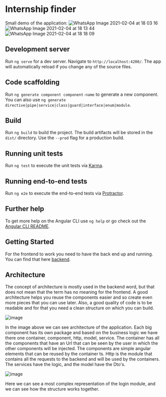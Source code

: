 # Internship finder

Small demo of the application:
![WhatsApp Image 2021-02-04 at 18 03 16](https://user-images.githubusercontent.com/21227623/106935271-ce719a80-6723-11eb-8367-084940487548.jpeg)
![WhatsApp Image 2021-02-04 at 18 13 44](https://user-images.githubusercontent.com/21227623/106935323-e21d0100-6723-11eb-8186-f0323f089da6.jpeg)
![WhatsApp Image 2021-02-04 at 18 18 09](https://user-images.githubusercontent.com/21227623/106935299-d9c4c600-6723-11eb-8e1f-607aa56317fe.jpeg)

## Development server

Run `ng serve` for a dev server. Navigate to `http://localhost:4200/`. The app will automatically reload if you change any of the source files.

## Code scaffolding

Run `ng generate component component-name` to generate a new component. You can also use `ng generate directive|pipe|service|class|guard|interface|enum|module`.

## Build

Run `ng build` to build the project. The build artifacts will be stored in the `dist/` directory. Use the `--prod` flag for a production build.

## Running unit tests

Run `ng test` to execute the unit tests via [Karma](https://karma-runner.github.io).

## Running end-to-end tests

Run `ng e2e` to execute the end-to-end tests via [Protractor](http://www.protractortest.org/).

## Further help

To get more help on the Angular CLI use `ng help` or go check out the [Angular CLI README](https://github.com/angular/angular-cli/blob/master/README.md).

## Getting Started

For the frontend to work you need to have the back end up and running. You can find that here [backend](https://github.com/ioangrozea/ubb_project).

## Architecture

The concept of architecture is mostly used in the backend word, but that does not mean that the term has no meaning for the frontend.
A good architecture helps you reuse the components easier and so create even more pieces that you can use later. Also, a good quality of code
is to be readable and for that you need a clean structure on which you can build.

![image](https://user-images.githubusercontent.com/21227623/106934788-3bd0fb80-6723-11eb-9d30-a4e50d36658f.png)

In the image above we can see architecture of the application. Each big component has its own package and based on the business logic we have there
one container, component, http, model, service. The container has all the components that have an Url that can be seen by the user in which the other
components will be injected. The components are simple angular elements that can be reused by the container ts. Http is the module that contains all 
the requests to the backend and will be used by the containers. The services have the logic, and the model have the Dto's.

![image](https://user-images.githubusercontent.com/21227623/106934616-fe6c6e00-6722-11eb-910d-5742ffd9e402.png)

Here we can see a most complex representation of the login module, and we can see how the structure works together. 
